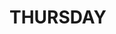 <h1 class="ml1">
  <span class="text-wrapper">
    <span class="line line1"></span>
    <span class="letters">THURSDAY</span>
    <span class="line line2"></span>
  </span>
</h1>
<script src="https://cdnjs.cloudflare.com/ajax/libs/animejs/2.0.2/anime.min.js"></script>

